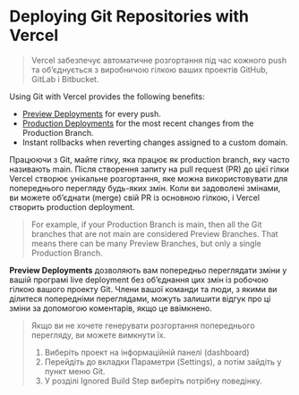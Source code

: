 # Deploying Git Repositories with Vercel

> Vercel забезпечує автоматичне розгортання під час кожного push та об’єднується з виробничою гілкою ваших проектів GitHub, GitLab і Bitbucket.

Using Git with Vercel provides the following benefits:
+ [Preview Deployments](https://vercel.com/docs/deployments/preview-deployments) for every push.
+ [Production Deployments](https://vercel.com/docs/deployments/environments#production) for the most recent changes from the Production Branch.
+ Instant rollbacks when reverting changes assigned to a custom domain.

Працюючи з Git, майте гілку, яка працює як production branch, яку часто називають main. 
Після створення запиту на pull request (PR) до цієї гілки Vercel створює унікальне розгортання, яке можна використовувати для попереднього перегляду будь-яких змін. 
Коли ви задоволені змінами, ви можете об’єднати (merge) свій PR із основною гілкою, і Vercel створить production deployment.

> For example, if your Production Branch is main, then all the Git branches that are not main are considered Preview Branches.
> That means there can be many Preview Branches, but only a single Production Branch.


**Preview Deployments** дозволяють вам попередньо переглядати зміни у вашій програмі live deployment без об’єднання цих змін із робочою гілкою вашого проекту Git. 
Члени вашої команди та люди, з якими ви ділитеся попередніми переглядами, можуть залишити відгук про ці зміни за допомогою коментарів, якщо це ввімкнено.

> Якщо ви не хочете генерувати розгортання попереднього перегляду, ви можете вимкнути їх.
> 1. Виберіть проект на інформаційній панелі (dashboard)
> 2. Перейдіть до вкладки Параметри (Settings), а потім зайдіть у пункт меню Git.
> 3. У розділі Ignored Build Step виберіть потрібну поведінку.






